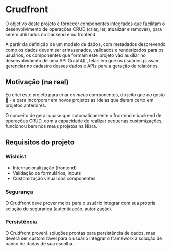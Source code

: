 # Crudfront

O objetivo deste projeto é fornecer componentes integrados que facilitam
o desenvolvimento de operações CRUD (criar, ler, atualizar e remover), 
para serem utilizados no backend e no frontend.

A partir da definição de um modelo de dados, com metadados descrevendo 
como os dados devem ser armazenados, validados e renderizados para os
usuários, os componentes que formam este projeto vão auxiliar no 
desenvolvimento de uma API GraphQL, telas em que os usuários possam
gerenciar no cadastro desses dados e APIs para a geração de relatórios.

## Motivação (na real)

Eu criei este projeto para criar os *meus* componentes, do jeito que
*eu* gosto 🧐 - e para incorporar em novos projetos as ideias que deram
certo em projetos anteriores.

O conceito de gerar quase que automaticamente o frontend e backend de
operações CRUD, com a capacidade de realizar pequenas customizações,
funcionou bem nos meus projetos na Niara. 

## Requisitos do projeto

### Wishlist

   - Internacionalização (frontend)
   - Validação de formulários, inputs
   - Customização visual dos componentes

### Segurança

O Crudfront deve prover meios para o usuário integrar com sua própria
solução de segurança (autenticação, autorização).

### Persistência

O Crudfront proverá soluções prontas para persistência de dados, mas
deverá ser customizável para o usuário integrar o framework à solução
de banco de dados de sua escolha.
